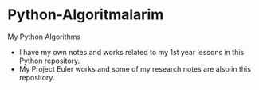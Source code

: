 # Python-Algoritmalarim
My Python Algorithms

- I have my own notes and works related to my 1st year lessons in this Python repository.
- My Project Euler works and some of my research notes are also in this repository.
